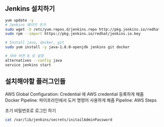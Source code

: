## Jenkins 설치하기

```sh
yum update -y
# Jenkins 패키지 추가
sudo wget -O /etc/yum.repos.d/jenkins.repo http://pkg.jenkins.io/redhat/jenkins.repo &&
sudo rpm --import https://pkg.jenkins.io/redhat/jenkins.io.key

# Install java, docker, git
sudo yum install -y java-1.8.0-openjdk jenkins git docker

# 자바 버전 8 로 설정
alternatives --config java
service jenkins start
```

## 설치해야할 플러그인들

AWS Global Configuration: Credential 에 AWS credential 등록하게 해줌
Docker Pipeline: 파이프라인에서 도커 명령어 사용하게 해줌
Pipeline: AWS Steps

초기 비밀번호로 로그인 하기

```sh
cat /var/lib/jenkins/secrets/initailAdminPassword
```
